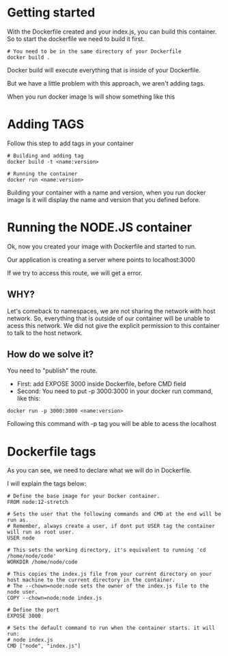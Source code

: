# Getting started

With the Dockerfile created and your index.js, you can build this container. So to start the dockerfile we need to build it first.

```shell
# You need to be in the same directory of your Dockerfile
docker build .
```

Docker build will execute everything that is inside of your Dockerfile.

But we have a little problem with this approach, we aren't adding tags.

When you run docker image ls will show something like this <none>

# Adding TAGS

Follow this step to add tags in your container 

```shell
# Building and adding tag
docker build -t <name:version>

# Running the container 
docker run <name:version>
```

Building your container with a name and version, when you run docker image ls it will display the name and version that
you defined before.

# Running the NODE.JS container

Ok, now you created your image with Dockerfile and started to run.

Our application is creating a server where points to localhost:3000

If we try to access this route, we will get a error.

## WHY?

Let's comeback to namespaces, we are not sharing the network with host network.
So, everything that is outside of our container will be unable to acess this network.
We did not give the explicit permission to this container to talk to the host network.

## How do we solve it?

You need to "publish" the route.

- First: add EXPOSE 3000 inside Dockerfile, before CMD field
- Second: You need to put -p 3000:3000 in your docker run command, like this:


```shell
docker run -p 3000:3000 <name:version> 
```

Following this command with -p tag you will be able to acess the localhost

# Dockerfile tags

As you can see, we need to declare what we will do in Dockerfile. 

I will explain the tags below:

```shell
# Define the base image for your Docker container.
FROM node:12-stretch 

# Sets the user that the following commands and CMD at the end will be run as. 
# Remember, always create a user, if dont put USER tag the container will run as root user.
USER node

# This sets the working directory, it's equivalent to running 'cd /home/node/code'
WORKDIR /home/node/code

# This copies the index.js file from your current directory on your host machine to the current directory in the container.
# The --chown=node:node sets the owner of the index.js file to the node user.
COPY --chown=node:node index.js

# Define the port
EXPOSE 3000

# Sets the default command to run when the container starts. it will run:
# node index.js
CMD ["node", "index.js"]
```
